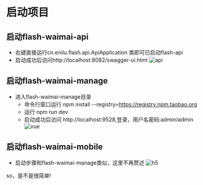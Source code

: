 # 启动项目

## 启动flash-waimai-api
- 右键直接运行cn.enilu.flash.api.ApiApplication 类即可已启动flash-api
- 启动成功后访问http://localhost:8082/swagger-ui.html
![api](../img/flash-waimai-api.jpg)
## 启动flash-waimai-manage
- 进入flash-waimai-manage目录
    - 命令行窗口运行 npm install --registry=https://registry.npm.taobao.org
    - 运行  npm run dev
    - 启动成功后访问 http://localhost:9528,登录，用户名密码:admin/admin 
 ![vue](../admin.gif)

## 启动flash-waimai-mobile
- 启动步骤和flash-waimai-manage类似，这里不再赘述
 ![h5](../mobile.gif)

so，是不是很简单!